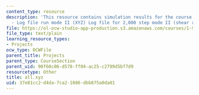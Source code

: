 ```yaml
---
content_type: resource
description: 'This resource contains simulation results for the course projects: CMDF
  - Log file run mode II (XYZ) Log file for 2,000 step mode II (shear run).'
file: https://ol-ocw-studio-app-production.s3.amazonaws.com/courses/1-978-from-nano-to-macro-introduction-to-atomistic-modeling-techniques-january-iap-2007/37e81cc2d4da7ca21086dbb875a0da01_all.xyz
file_type: text/plain
learning_resource_types:
- Projects
ocw_type: OCWFile
parent_title: Projects
parent_type: CourseSection
parent_uid: 90f60c06-d578-ff04-ac25-c2799d5bf7d9
resourcetype: Other
title: all.xyz
uid: 37e81cc2-d4da-7ca2-1086-dbb875a0da01
---
```

